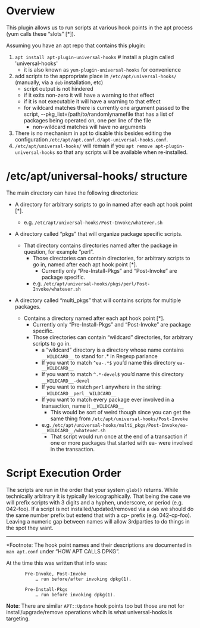 # Overview

This plugin allows us to run scripts at various hook points in the apt process (yum calls these “slots” [*]).

Assuming you have an apt repo that contains this plugin:

1.  `apt install apt-plugin-universal-hooks` # install a plugin called 'universal-hooks'
    * it is also known as `yum-plugin-universal-hooks` for convenience
2.  add scripts to the appropriate place in `/etc/apt/universal-hooks/` (manually, via a `deb` installation, etc)
    *   script output is not hindered
    *   if it exits non-zero it will have a warning to that effect
    *   if it is not executable it will have a warning to that effect
    *   for wildcard matches there is currently one argument passed to the script, --pkg_list=/path/to/randomlynamefile that has a list of packages being operated on, one per line of the file
        * non-wildcard matches will have no arguments
3.  There is no mechanism in apt to disable this besides editing the configuration `/etc/apt/apt.conf.d/apt-universal-hooks.conf`.
4.  `/etc/apt/universal-hooks/` will remain if you `apt remove apt-plugin-universal-hooks` so that any scripts will be available when re-installed.

# /etc/apt/universal-hooks/ structure

The main directory can have the following directories:

*   A directory for arbitrary scripts to go in named after each apt hook point [*].
    *   e.g. `/etc/apt/universal-hooks/Post-Invoke/whatever.sh`
*   A directory called “pkgs” that will organize package specific scripts.
    *   That directory contains directories named after the package in question, for example “perl”.
        *   Those directories can contain directories, for arbitrary scripts to go in, named after each apt hook point [*].
            *   Currently only “Pre-Install-Pkgs” and “Post-Invoke” are package specific.
        *   e.g. `/etc/apt/universal-hooks/pkgs/perl/Post-Invoke/whatever.sh`

*   A directory called “multi_pkgs” that will contains scripts for multiple packages.
    *   Contains a directory named after each apt hook point [*].
        *   Currently only “Pre-Install-Pkgs” and “Post-Invoke” are package specific.
        *   Those directories can contain “wildcard” directories, for arbitrary scripts to go in.
            *   a “wildcard” directory is a directory whose name contains `__WILDCARD__` to stand for .* in Regexp parlance
            *   If you want to match `^ea-.*$` you’d name this directory `ea-__WILDCARD__`
            *   If you want to match `^.*-devel$` you’d name this directory `__WILDCARD__-devel`
            *   If you want to match `perl` anywhere in the string: `__WILDCARD__perl__WILDCARD__`
            *   If you want to match every package ever involved in a transaction, name it `__WILDCARD__`
                *   This would be sort of weird though since you can get the same thing from `/etc/apt/universal-hooks/Post-Invoke`
            *   e.g. `/etc/apt/universal-hooks/multi_pkgs/Post-Invoke/ea-__WILDCARD__/whatever.sh`
                *   That script would run once at the end of a transaction if one or more packages that started with ea- were involved in the transaction.

# Script Execution Order

The scripts are run in the order that your system `glob()` returns. While technically arbitrary it is typically lexicographically. That being the case we will prefix scripts with 3 digits and a hyphen, underscore, or period (e.g. 042-foo). If a script is not installed/updated/removed via a `deb` we should do the same number prefix but extend that with a cp- prefix (e.g. 042-cp-foo). Leaving a numeric gap between names will allow 3rdparties to do things in the spot they want.


* * *


*Footnote: The hook point names and their descriptions are documented in `man apt.conf` under “HOW APT CALLS DPKG”.

At the time this was written that info was:

```
       Pre-Invoke, Post-Invoke
           … run before/after invoking dpkg(1).

       Pre-Install-Pkgs
           … run before invoking dpkg(1).
```

**Note**: There are similar `APT::Update` hook points too but those are not for install/upgrade/remove operations whcih is what universal-hooks is targeting.

